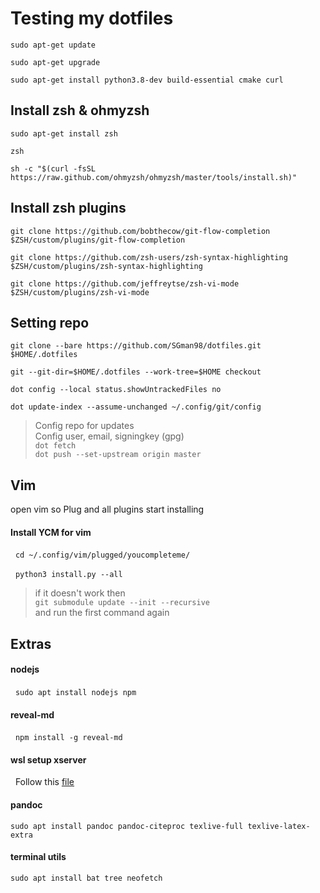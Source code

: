 # Testing my dotfiles

`sudo apt-get update`

`sudo apt-get upgrade`

`sudo apt-get install python3.8-dev build-essential cmake curl`

## Install zsh & ohmyzsh
`sudo apt-get install zsh`

`zsh`

`sh -c "$(curl -fsSL https://raw.github.com/ohmyzsh/ohmyzsh/master/tools/install.sh)"`

## Install zsh plugins
`git clone https://github.com/bobthecow/git-flow-completion $ZSH/custom/plugins/git-flow-completion`

`git clone https://github.com/zsh-users/zsh-syntax-highlighting $ZSH/custom/plugins/zsh-syntax-highlighting`

`git clone https://github.com/jeffreytse/zsh-vi-mode $ZSH/custom/plugins/zsh-vi-mode`

## Setting repo
`git clone --bare https://github.com/SGman98/dotfiles.git $HOME/.dotfiles`

`git --git-dir=$HOME/.dotfiles --work-tree=$HOME checkout`

`dot config --local status.showUntrackedFiles no`

`dot update-index --assume-unchanged ~/.config/git/config`

> Config repo for updates\
> Config user, email, signingkey (gpg)\
> `dot fetch`\
> `dot push --set-upstream origin master`

## Vim

open vim so Plug and all plugins start installing

#### Install YCM for vim
&nbsp;&nbsp;`cd ~/.config/vim/plugged/youcompleteme/`

&nbsp;&nbsp;`python3 install.py --all`

> if it doesn't work then\
> `git submodule update --init --recursive`\
> and run the first command again

## Extras

#### nodejs

&nbsp;&nbsp;`sudo apt install nodejs npm`

#### reveal-md

&nbsp;&nbsp;`npm install -g reveal-md`

#### wsl setup xserver

&nbsp;&nbsp;Follow this [file](https://github.com/davidbombal/wsl2/blob/main/ubuntu_gui_youtube)

#### pandoc

`sudo apt install pandoc pandoc-citeproc texlive-full texlive-latex-extra`

#### terminal utils

`sudo apt install bat tree neofetch`


